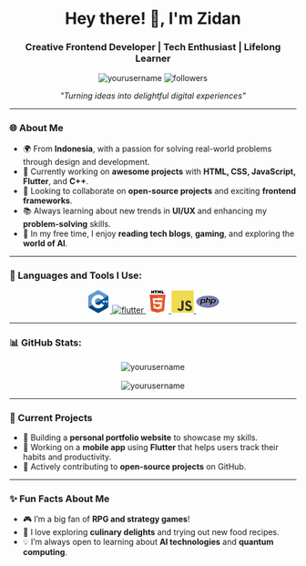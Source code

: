 <h1 align="center">Hey there! 👋, I'm Zidan</h1>
<h3 align="center">Creative Frontend Developer | Tech Enthusiast | Lifelong Learner</h3>

<p align="center">
  <img src="https://komarev.com/ghpvc/?username=yourusername&label=Profile%20views&color=0e75b6&style=flat" alt="yourusername" />
  <img src="https://img.shields.io/github/followers/yourusername?label=Followers" alt="followers" />
</p>

<p align="center"> 
  <em>"Turning ideas into delightful digital experiences"</em>
</p>

---

### 🌐 About Me

- 🌍 From **Indonesia**, with a passion for solving real-world problems through design and development.
- 💼 Currently working on **awesome projects** with **HTML, CSS, JavaScript, Flutter**, and **C++**.
- 🎯 Looking to collaborate on **open-source projects** and exciting **frontend frameworks**.
- 📚 Always learning about new trends in **UI/UX** and enhancing my **problem-solving** skills.
- 🚀 In my free time, I enjoy **reading tech blogs**, **gaming**, and exploring the **world of AI**.

---

### 🔧 Languages and Tools I Use:

<p align="center">
  <a href="https://www.w3schools.com/cpp/" target="_blank"> <img src="https://raw.githubusercontent.com/devicons/devicon/master/icons/cplusplus/cplusplus-original.svg" alt="cplusplus" width="40" height="40"/> </a>
  <a href="https://flutter.dev" target="_blank"> <img src="https://www.vectorlogo.zone/logos/flutterio/flutterio-icon.svg" alt="flutter" width="40" height="40"/> </a>
  <a href="https://www.w3.org/html/" target="_blank"> <img src="https://raw.githubusercontent.com/devicons/devicon/master/icons/html5/html5-original-wordmark.svg" alt="html5" width="40" height="40"/> </a>
  <a href="https://developer.mozilla.org/en-US/docs/Web/JavaScript" target="_blank"> <img src="https://raw.githubusercontent.com/devicons/devicon/master/icons/javascript/javascript-original.svg" alt="javascript" width="40" height="40"/> </a>
  <a href="https://www.php.net" target="_blank"> <img src="https://raw.githubusercontent.com/devicons/devicon/master/icons/php/php-original.svg" alt="php" width="40" height="40"/> </a>
</p>

---

### 📊 GitHub Stats:

<p align="center">
  <img align="center" src="https://github-readme-stats.vercel.app/api?username=yourusername&show_icons=true&locale=en" alt="yourusername" />
</p>

<p align="center">
  <img align="center" src="https://github-readme-stats.vercel.app/api/top-langs?username=yourusername&show_icons=true&locale=en&layout=compact" alt="yourusername" />
</p>

---

### 🚀 Current Projects

- 🔨 Building a **personal portfolio website** to showcase my skills.
- 📱 Working on a **mobile app** using **Flutter** that helps users track their habits and productivity.
- 🌟 Actively contributing to **open-source projects** on GitHub.

---

### ✨ Fun Facts About Me

- 🎮 I’m a big fan of **RPG and strategy games**!
- 🍕 I love exploring **culinary delights** and trying out new food recipes.
- 💡 I’m always open to learning about **AI technologies** and **quantum computing**.
